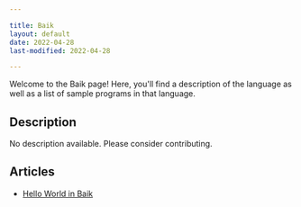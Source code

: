 ```yaml
---

title: Baik
layout: default
date: 2022-04-28
last-modified: 2022-04-28

---
```


Welcome to the Baik page! Here, you'll find a description of the language as well as a list of sample programs in that language.

## Description

No description available. Please consider contributing.

## Articles

- [Hello World in Baik](https://sampleprograms.io/projects/hello-world/baik)